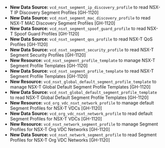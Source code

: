 * **New Data Source:** `vcd_nsxt_segment_ip_discovery_profile` to read NSX-T IP Discovery Segment Profiles [GH-1120]
* **New Data Source:** `vcd_nsxt_segment_mac_discovery_profile` to read NSX-T MAC Discovery Segment Profiles [GH-1120]
* **New Data Source:** `vcd_nsxt_segment_spoof_guard_profile` to read NSX-T Spoof Guard Profiles [GH-1120]
* **New Data Source:** `vcd_nsxt_segment_qos_profile` to read NSX-T QoS Profiles [GH-1120]
* **New Data Source:** `vcd_nsxt_segment_security_profile` to read NSX-T Segment Security Profiles [GH-1120]
* **New Resource:** `vcd_nsxt_segment_profile_template` to manage NSX-T Segment Profile Templates [GH-1120]
* **New Data Source:** `vcd_nsxt_segment_profile_template` to read NSX-T Segment Profile Templates [GH-1120]
* **New Resource:** `vcd_nsxt_global_default_segment_profile_template` to manage NSX-T Global Default Segment Profile Templates [GH-1120]
* **New Data Source:** `vcd_nsxt_global_default_segment_profile_template` to read NSX-T Global Default Segment Profile Templates [GH-1120]
* **New Resource:** `vcd_org_vdc_nsxt_network_profile` to manage default Segment Profiles for NSX-T VDCs [GH-1120]
* **New Data Source:** `vcd_org_vdc_nsxt_network_profile` to read default Segment Profiles for NSX-T VDCs [GH-1120]
* **New Resource:** `vcd_nsxt_network_segment_profile` to manage Segment Profiles for NSX-T Org VDC Networks [GH-1120]
* **New Data Source:** `vcd_nsxt_network_segment_profile` to read Segment Profiles for NSX-T Org VDC Networks [GH-1120]
